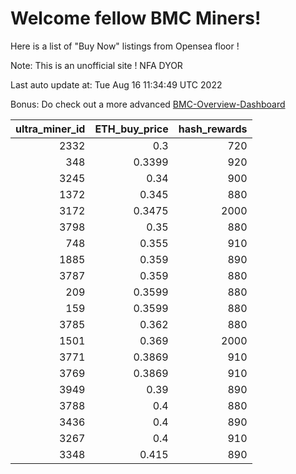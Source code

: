 # Welcome fellow BMC Miners!
Here is a list of "Buy Now" listings from Opensea floor !

Note: This is an unofficial site ! NFA DYOR

Last auto update at: Tue Aug 16 11:34:49 UTC 2022

Bonus: Do check out a more advanced [BMC-Overview-Dashboard](https://dune.com/defifunk/BMC-Overview-Dashboard)


|   ultra_miner_id |   ETH_buy_price |   hash_rewards |
|-----------------:|----------------:|---------------:|
|             2332 |          0.3    |            720 |
|              348 |          0.3399 |            920 |
|             3245 |          0.34   |            900 |
|             1372 |          0.345  |            880 |
|             3172 |          0.3475 |           2000 |
|             3798 |          0.35   |            880 |
|              748 |          0.355  |            910 |
|             1885 |          0.359  |            890 |
|             3787 |          0.359  |            880 |
|              209 |          0.3599 |            880 |
|              159 |          0.3599 |            880 |
|             3785 |          0.362  |            880 |
|             1501 |          0.369  |           2000 |
|             3771 |          0.3869 |            910 |
|             3769 |          0.3869 |            910 |
|             3949 |          0.39   |            890 |
|             3788 |          0.4    |            880 |
|             3436 |          0.4    |            890 |
|             3267 |          0.4    |            910 |
|             3348 |          0.415  |            890 |
